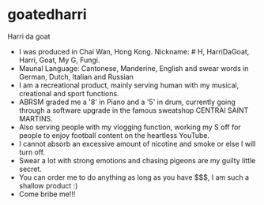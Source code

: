 # goatedharri
Harri da goat
- I was produced in Chai Wan, Hong Kong. Nickname: # H, HarriDaGoat, Harri, Goat, My G, Fungi.
- Maunal Language: Cantonese, Manderine, English and swear words in German, Dutch, Italian and Russian
- I am a recreational product, mainly serving human with my musical, creational and sport functions. 
- ABRSM graded me a '8' in Piano and a '5' in drum, currently going through a software upgrade in the famous sweatshop CENTRAl SAINT MARTINS.
- Also serving people with my vlogging function, working my S off for people to enjoy football content on the heartless YouTube. 
- I cannot absorb an excessive amount of nicotine and smoke or else I will turn off.
- Swear a lot with strong emotions and chasing pigeons are my guilty little secret. 
- You can order me to do anything as long as you have $$$, I am such a shallow product :)
- Come bribe me!!!
